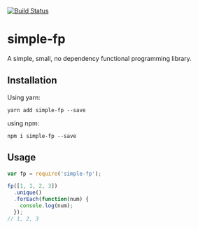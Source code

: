 [![Build Status](https://travis-ci.org/blaketarter/simple-fp.svg?branch=master)](https://travis-ci.org/blaketarter/simple-fp.svg?branch=master)

simple-fp
======

A simple, small, no dependency functional programming library.

## Installation
Using yarn:
```shell
yarn add simple-fp --save
```

using npm:
```shell
npm i simple-fp --save
```

## Usage
```js
var fp = require('simple-fp');

fp([1, 1, 2, 3])
  .unique()
  .forEach(function(num) {
    console.log(num);
  });
// 1, 2, 3
```
